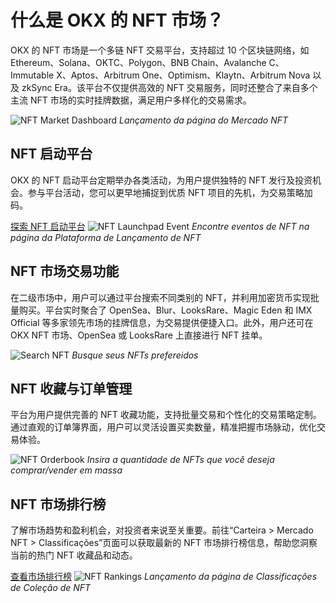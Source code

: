 # 什么是 OKX 的 NFT 市场？

OKX 的 NFT 市场是一个多链 NFT 交易平台，支持超过 10 个区块链网络，如 Ethereum、Solana、OKTC、Polygon、BNB Chain、Avalanche C、Immutable X、Aptos、Arbitrum One、Optimism、Klaytn、Arbitrum Nova 以及 zkSync Era。该平台不仅提供高效的 NFT 交易服务，同时还整合了来自多个主流 NFT 市场的实时挂牌数据，满足用户多样化的交易需求。

![NFT Market Dashboard](https://www.jmhbdh.com/wp-content/img/677343382.webp)
*Lançamento da página do Mercado NFT*

## NFT 启动平台

OKX 的 NFT 启动平台定期举办各类活动，为用户提供独特的 NFT 发行及投资机会。参与平台活动，您可以更早地捕捉到优质 NFT 项目的先机，为交易策略加码。

[探索 NFT 启动平台](https://bit.ly/OKXe)
![NFT Launchpad Event](https://www.jmhbdh.com/wp-content/img/15958646663.webp)
*Encontre eventos de NFT na página da Plataforma de Lançamento de NFT*

## NFT 市场交易功能

在二级市场中，用户可以通过平台搜索不同类别的 NFT，并利用加密货币实现批量购买。平台实时聚合了 OpenSea、Blur、LooksRare、Magic Eden 和 IMX Official 等多家领先市场的挂牌信息，为交易提供便捷入口。此外，用户还可在 OKX NFT 市场、OpenSea 或 LooksRare 上直接进行 NFT 挂单。

![Search NFT](https://www.jmhbdh.com/wp-content/img/806777249405227.webp)
*Busque seus NFTs prefereidos*

## NFT 收藏与订单管理

平台为用户提供完善的 NFT 收藏功能，支持批量交易和个性化的交易策略定制。通过直观的订单簿界面，用户可以灵活设置买卖数量，精准把握市场脉动，优化交易体验。

![NFT Orderbook](https://www.jmhbdh.com/wp-content/img/11875051325808.webp)
*Insira a quantidade de NFTs que você deseja comprar/vender em massa*

## NFT 市场排行榜

了解市场趋势和盈利机会，对投资者来说至关重要。前往“Carteira > Mercado NFT > Classificações”页面可以获取最新的 NFT 市场排行榜信息，帮助您洞察当前的热门 NFT 收藏品和动态。

[查看市场排行榜](https://bit.ly/OKXe)
![NFT Rankings](https://www.jmhbdh.com/wp-content/img/30332559190886.webp)
*Lançamento da página de Classificações de Coleção de NFT*